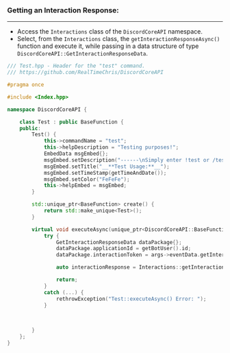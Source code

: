 
### **Getting an Interaction Response:**
---
- Access the `Interactions` class of the `DiscordCoreAPI` namespace.
- Select, from the `Interactions` class, the `getInteractionResponseAsync()` function and execute it, while passing in a data structure of type `DiscordCoreAPI::GetInteractionResponseData`.

```cpp
/// Test.hpp - Header for the "test" command.
/// https://github.com/RealTimeChris/DiscordCoreAPI

#pragma once

#include <Index.hpp>

namespace DiscordCoreAPI {

	class Test : public BaseFunction {
	public:
		Test() {
			this->commandName = "test";
			this->helpDescription = "Testing purposes!";
			EmbedData msgEmbed{};
			msgEmbed.setDescription("------\nSimply enter !test or /test!\n------");
			msgEmbed.setTitle("__**Test Usage:**__");
			msgEmbed.setTimeStamp(getTimeAndDate());
			msgEmbed.setColor("FeFeFe");
			this->helpEmbed = msgEmbed;
		}

		std::unique_ptr<BaseFunction> create() {
			return std::make_unique<Test>();
		}

		virtual void executeAsync(unique_ptr<DiscordCoreAPI::BaseFunctionArguments> args) {
			try {
				GetInteractionResponseData dataPackage{};
				dataPackage.applicationId = getBotUser().id;
				dataPackage.interactionToken = args->eventData.getInteractionToken();

				auto interactionResponse = Interactions::getInteractionResponseAsync(dataPackage).get();

				return;
			}
			catch (...) {
				rethrowException("Test::executeAsync() Error: ");
			}
			
			

		}
	};
}
```
